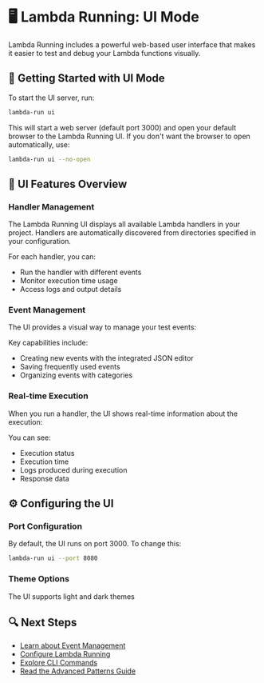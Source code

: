 # 🖥️ Lambda Running: UI Mode

Lambda Running includes a powerful web-based user interface that makes it easier to test and debug your Lambda functions visually.

## 🚀 Getting Started with UI Mode

To start the UI server, run:

```bash
lambda-run ui
```

This will start a web server (default port 3000) and open your default browser to the Lambda Running UI. If you don't want the browser to open automatically, use:

```bash
lambda-run ui --no-open
```

## 🧩 UI Features Overview

### Handler Management

The Lambda Running UI displays all available Lambda handlers in your project. Handlers are automatically discovered from directories specified in your configuration.

For each handler, you can:
- Run the handler with different events
- Monitor execution time usage
- Access logs and output details

### Event Management

The UI provides a visual way to manage your test events:

Key capabilities include:
- Creating new events with the integrated JSON editor
- Saving frequently used events
- Organizing events with categories

### Real-time Execution

When you run a handler, the UI shows real-time information about the execution:

You can see:
- Execution status
- Execution time
- Logs produced during execution
- Response data

## ⚙️ Configuring the UI

### Port Configuration

By default, the UI runs on port 3000. To change this:

```bash
lambda-run ui --port 8080
```

### Theme Options

The UI supports light and dark themes

## 🔍 Next Steps

- [Learn about Event Management](./event-management.md)
- [Configure Lambda Running](./configuration.md)
- [Explore CLI Commands](../reference/cli-reference.md)
- [Read the Advanced Patterns Guide](../reference/advanced-patterns.md) 